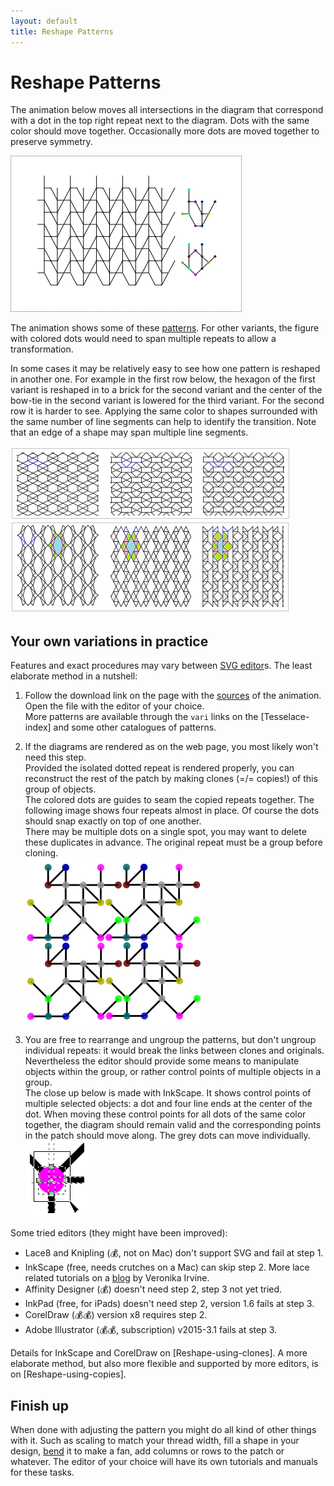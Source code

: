 ```yaml
---
layout: default
title: Reshape Patterns
---
```


Reshape Patterns
================

The animation below moves all intersections in the diagram that correspond with a dot in the top right repeat next to the diagram.
Dots with the same color should move together.
Occasionally more dots are moved together to preserve symmetry.

![](animation/GIFCreator-me.gif)

The animation shows some of these [patterns]. For other variants, the figure with colored dots would need to span multiple repeats to allow a transformation. 

[patterns]: /GroundForge/sheet.html?patch=B-C-,---5,C-B-,-5--;checker&patch=-4-7,5---,-C-B,3158;bricks&patch=5-O-E-,-E-5-O,5-O-E-;bricks&patch=158-,---5,C-B-;checker&patch=8-76,124-;checker&patch=5831,-4-7;checker&patch=68,-4;checker&patch=6868,-4-4,6868,-4-4;checker

In some cases it may be relatively easy to see how one pattern is reshaped in another one. For example in the first row below, the hexagon of the first variant is reshaped in to a brick for the second variant and the center of the bow-tie in the second variant is lowered for the third variant. For the second row it is harder to see. Applying the same color to shapes surrounded with the same number of line segments can help to identify the transition. Note that an edge of a shape may span multiple line segments.


![](images/reshape.png)


Your own variations in practice
-------------------------------

Features and exact procedures may vary between [SVG editor]s. The least elaborate method in a nutshell:

[SVG editor]: https://en.wikipedia.org/wiki/Comparison_of_vector_graphics_editors#File_format_support

1) Follow the download link on the page with the [sources][patterns] of the animation. Open the file with the editor of your choice.  
  More patterns are available through the `vari` links on the [Tesselace-index] and some other catalogues of patterns.

2) If the diagrams are rendered as on the web page, you most likely won't need this step.  
  Provided the isolated dotted repeat is rendered properly, you can reconstruct the rest of the patch by making clones (=/= copies!) of this group of objects.<br> The colored dots are guides to seam the copied repeats together. The following image shows four repeats almost in place. Of course the dots should snap exactly on top of one another. <br>  There may be multiple dots on a single spot, you may want to delete these duplicates in advance. The original repeat must be a group before cloning. <br> ![](images/recover-patch.png)
3) You are free to rearrange and ungroup the patterns, but don't ungroup individual repeats: it would break the links between clones and originals. <br> Nevertheless the editor should provide some means to manipulate objects within the group, or rather control points of multiple objects in a group. <br> The close up below is made with InkScape. It shows control points of multiple selected objects: a dot and four line ends at the center of the dot. When moving these control points for all dots of the same color together, the diagram should remain valid and the corresponding points in the patch should move along. The grey dots can move individually. <br> ![](images/select-node-close-up.png)

Some tried editors (they might have been improved):
* Lace8 and Knipling (💰, not on Mac) don't support SVG and fail at step 1.
* InkScape (free, needs crutches on a Mac) can skip step 2.
  More lace related tutorials on a [blog] by Veronika Irvine.
* Affinity Designer (💰) doesn't need step 2, step 3 not yet tried.
* InkPad (free, for iPads) doesn't need step 2, version 1.6 fails at step 3.
* CorelDraw (💰💰) version x8 requires step 2.
* Adobe Illustrator  (💰💰, subscription) v2015-3.1 fails at step 3.

Details for InkScape and CorelDraw on [Reshape-using-clones]. A more elaborate method, but also more flexible and supported by more editors, is on [Reshape-using-copies].

[blog]: https://tesselace.com/blog/

Finish up
---------

When done with adjusting the pattern you might do all kind of other things with it. Such as scaling to match your thread width, fill a shape in your design, [bend] it to make a fan, add columns or rows to the patch or whatever. The editor of your choice will have its own tutorials and manuals for these tasks. 

[bend]: http://tavmjong.free.fr/INKSCAPE/MANUAL/html/Paths-LivePathEffects-BendTool.html
